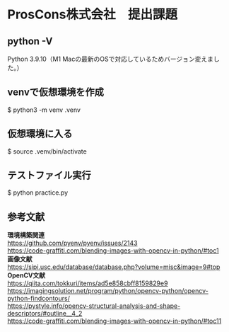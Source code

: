 # ProsCons株式会社　提出課題  
## python -V  
Python 3.9.10（M1 Macの最新のOSで対応しているためバージョン変えました。）  

## venvで仮想環境を作成  
$ python3 -m venv .venv  

## 仮想環境に入る  
$ source .venv/bin/activate  

## テストファイル実行  
$ python practice.py  

## 参考文献  
**環境構築関連**  
https://github.com/pyenv/pyenv/issues/2143  
https://code-graffiti.com/blending-images-with-opencv-in-python/#toc1  
**画像文献**  
https://sipi.usc.edu/database/database.php?volume=misc&image=9#top  
**OpenCV文献**  
https://qiita.com/tokkuri/items/ad5e858cbff8159829e9  
https://imagingsolution.net/program/python/opencv-python/opencv-python-findcontours/  
https://pystyle.info/opencv-structural-analysis-and-shape-descriptors/#outline__4_2  
https://code-graffiti.com/blending-images-with-opencv-in-python/#toc11  
